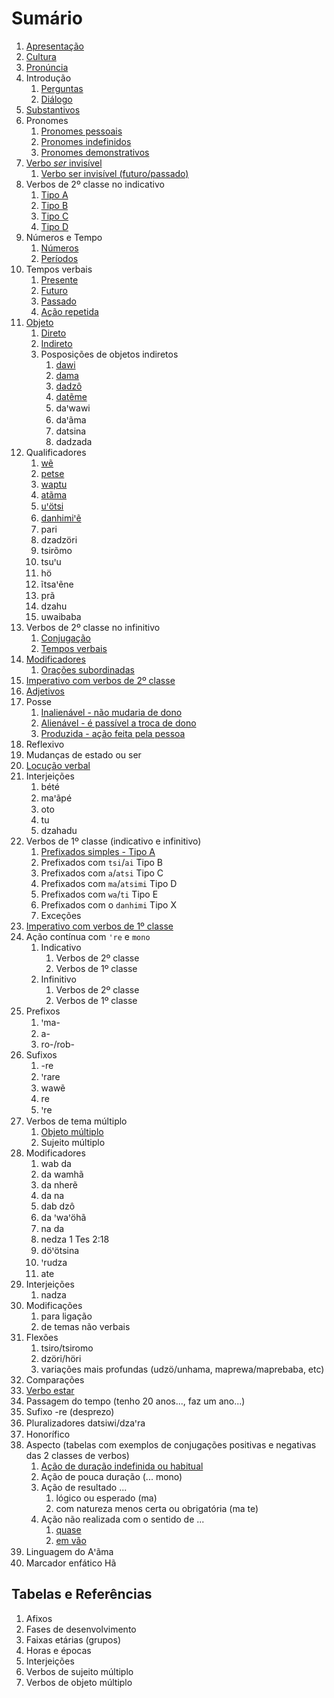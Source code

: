 # Sumário

1. [Apresentação](conteudo/apresentacao/index.md)
2. [Cultura](conteudo/cultura/index.md)
3. [Pronúncia](conteudo/pronuncia/index.md)
4. Introdução
   1. [Perguntas](/conteudo/introducao/perguntas/index.md)
   2. [Diálogo](conteudo/introducao/dialogo/index.md)
5. [Substantivos](conteudo/substantivos/index.md)
6. Pronomes
   1. [Pronomes pessoais](conteudo/pronomes/pronomesPessoais/index.md)
   2. [Pronomes indefinidos](conteudo/pronomes/pronomesIndefinidos/index.md)
   3. [Pronomes demonstrativos](conteudo/pronomes/pronomesDemonstrativos/index.md)
7. [Verbo *ser* invisível](conteudo/verboSerInvisivel/index.md)
    1. [Verbo ser invisível (futuro/passado)](conteudo/verboSerInvisivel/index.md)
8. Verbos de 2º classe no indicativo
   1. [Tipo A](conteudo/verbosClasse2/tipoA/index.md)
   2. [Tipo B](conteudo/verbosClasse2/tipoB/index.md)
   3. [Tipo C](conteudo/verbosClasse2/tipoC/index.md)
   4. [Tipo D](conteudo/verbosClasse2/tipoD/index.md)
9. Números e Tempo
   1. [Números](conteudo/numeros/index.md)
   2. [Períodos](conteudo/periodosTempo/index.md)
10. Tempos verbais
    1. [Presente](conteudo/temposVerbais/presente/index.md)
    2. [Futuro](conteudo/temposVerbais/futuro/index.md)
    3. [Passado](conteudo/temposVerbais/passado/index.md)
    4. [Ação repetida](conteudo/temposVerbais/acaoRepetida/index.md)
11. [Objeto](conteudo/objeto/index.md)
    1. [Direto](conteudo/objeto/direto/index.md)
    2. [Indireto](conteudo/objeto/indireto/index.md)
    3. Posposições de objetos indiretos
       1. [dawi](conteudo/objeto/posposicoes/dawi/index.md)
       2. [dama](conteudo/objeto/posposicoes/dama/index.md)
       3. [dadzô](conteudo/objeto/posposicoes/dadzo/index.md)
       4. [datẽme](conteudo/objeto/posposicoes/dateme/index.md)
       5. daꞌwawi
       6. daꞌãma
       7. datsina
       8. dadzada
12. Qualificadores
    1. [wẽ](conteudo/qualificadores/we/index.md)
    2. [petse](conteudo/qualificadores/petse/index.md)
    3. [waptu](/conteudo/qualificadores/waptu/index.md)
    4. [atãma](/conteudo/qualificadores/atama/index.md)
    5. [uꞌötsi](/conteudo/qualificadores/uotsi/index.md)
    6. [danhimiꞌẽ](/conteudo/qualificadores/danhimie/index.md)
    7. pari
    8. dzadzöri
    9. tsirõmo
    10. tsuꞌu
    11. hö
    12. ĩtsaꞌẽne
    13. prã
    14. dzahu
    15. uwaibaba
13. Verbos de 2º classe no infinitivo
    1. [Conjugação](conteudo/verbosClasse2/infinitivo/conjugacao/index.md)
    2. [Tempos verbais](conteudo/verbosClasse2/infinitivo/temposVerbais/index.md)
14. [Modificadores](conteudo/modificadores/index.md)
    1. [Orações subordinadas](conteudo/oracoesSubordinadas/index.md)
15. [Imperativo com verbos de 2º classe](/conteudo/imperativo/classe2/index.md)
16. [Adjetivos](/conteudo/adjetivos/index.md)
17. Posse
    1. [Inalienável - não mudaria de dono](conteudo/posse/inalienavel/index.md)
    2. [Alienável - é passível a troca de dono](conteudo/posse/alienavel/index.md)
    3. [Produzida - ação feita pela pessoa](conteudo/posse/produzida/index.md)
18. Reflexivo
19. Mudanças de estado ou ser
20. [Locução verbal](conteudo/locucaoVerbal/index.md)
21. Interjeições
    1. bété
    2. maꞌãpé
    3. oto
    4. tu
    5. dzahadu
22. Verbos de 1º classe (indicativo e infinitivo)
     1. [Prefixados simples - Tipo A](/conteudo/verbosClasse1/tipoa/index.md)
     2. Prefixados com `tsi`/`ai` Tipo B
     3. Prefixados com `a`/`atsi` Tipo C
     4. Prefixados com `ma`/`atsimi` Tipo D
     5. Prefixados com `wa`/`ti` Tipo E
     6. Prefixados com o `danhimi`  Tipo X
     7. Exceções
23. [Imperativo com verbos de 1º classe](/conteudo/imperativo/classe1/index.md)
24. Ação contínua com `ꞌre` e `mono`
    1. Indicativo
       1. Verbos de 2º classe
       2. Verbos de 1º classe
    2. Infinitivo
       1. Verbos de 2º classe
       2. Verbos de 1º classe
25. Prefixos
    1. ꞌma-
    2. a-
    3. ro-/rob-
26. Sufixos
    1. -re
    2. ꞌrare
    3. wawẽ
    4. re
    5. ꞌre
27. Verbos de tema múltiplo
     1. [Objeto múltiplo](conteudo/verbosObjetoMultiplo/index.md)
     2. Sujeito múltiplo
28. Modificadores
     1. wab da
     2. da wamhã
     3. da nherẽ
     4. da na
     5. dab dzô
     6. da ꞌwaꞌöhã
     7. na da
     8. nedza 1 Tes 2:18
     9. döꞌötsina
     10. ꞌrudza
     11. ate
29. Interjeições
    1. nadza
30. Modificações
    1. para ligação
    2. de temas não verbais
31. Flexões
    1. tsiro/tsiromo
    2. dzöri/höri
    3. variações mais profundas (udzö/unhama, maprewa/maprebaba, etc)
32. Comparações
33. [Verbo estar](conteudo/verboEstar/index.md)
34. Passagem do tempo (tenho 20 anos..., faz um ano...)
35. Sufixo -re (desprezo)
36. Pluralizadores datsiwi/dzaꞌra
37. Honorífico
38. Aspecto (tabelas com exemplos de conjugações positivas e negativas das 2 classes de verbos)
    1. [Ação de duração indefinida ou habitual](conteudo/aspecto/reMono/index.md)
    2. Ação de pouca duração (... mono)
    3. Ação de resultado ...
       1. lógico ou esperado (ma)
       2. com natureza menos certa ou obrigatória (ma te)
    4. Ação não realizada com o sentido de ...
       1. [quase](conteudo/aspecto/quase/index.md)
       2. [em vão](conteudo/aspecto/emVao/index.md)
39. Linguagem do Aꞌãma
40. Marcador enfático Hã

## Tabelas e Referências

1. Afixos
2. Fases de desenvolvimento
3. Faixas etárias (grupos)
4. Horas e épocas
5. Interjeições
6. Verbos de sujeito múltiplo
7. Verbos de objeto múltiplo
